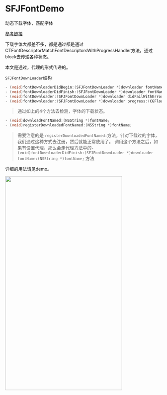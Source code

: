 # SFJFontDemo
动态下载字体，匹配字体

[参考链接](https://github.com/kishikawakatsumi/DownloadFont)

下载字体大都差不多，都是通过都是通过CTFontDescriptorMatchFontDescriptorsWithProgressHandler方法，通过block去传递各种状态。

本文是通过，代理的形式传递的。

`SFJFontDownLoader`结构

```Objective-c
- (void)fontDownloaderDidBegin:(SFJFontDownLoader *)downloader fontName:(NSString *)fontName;;
- (void)fontDownloaderDidFinish:(SFJFontDownLoader *)downloader fontName:(NSString *)fontName;
- (void)fontDownloader:(SFJFontDownLoader *)downloader didFailWithError:(NSError *)error fontName:(NSString *)fontName;
- (void)fontDownloader:(SFJFontDownLoader *)downloader progress:(CGFloat)progress fontName:(NSString *)fontName;
```
> 通过如上的4个方法去检测，字体的下载状态。

```Objective-c
- (void)downloadFontNamed:(NSString *)fontName;
- (void)registerDownloadedFontNamed:(NSString *)fontName;
```

> 需要注意的是 `registerDownloadedFontNamed:`方法，针对下载过的字体，我们通过这种方式去注册，然后就能正常使用了。
调用这个方法之后，如果有设置代理，那么会走代理方法中的`- (void)fontDownloaderDidFinish:(SFJFontDownLoader *)downloader fontName:(NSString *)fontName;`
方法

详细的用法请见demo。

<img src="http://on5ajnh9a.bkt.clouddn.com/1504253591.png" width="376" height="688" />
